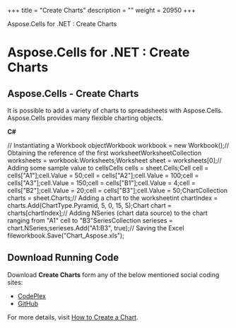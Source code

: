 +++
title = "Create Charts" 
description = "" 
weight = 20950 
+++

Aspose.Cells for .NET : Create Charts  

# Aspose.Cells for .NET : Create Charts


## Aspose.Cells - Create Charts

It is possible to add a variety of charts to spreadsheets with Aspose.Cells. Aspose.Cells provides many flexible charting objects.

**C#**

// Instantiating a Workbook objectWorkbook workbook = new Workbook();// Obtaining the reference of the first worksheetWorksheetCollection worksheets = workbook.Worksheets;Worksheet sheet = worksheets\[0\];// Adding some sample value to cellsCells cells = sheet.Cells;Cell cell = cells\["A1"\];cell.Value = 50;cell = cells\["A2"\];cell.Value = 100;cell = cells\["A3"\];cell.Value = 150;cell = cells\["B1"\];cell.Value = 4;cell = cells\["B2"\];cell.Value = 20;cell = cells\["B3"\];cell.Value = 50;ChartCollection charts = sheet.Charts;// Adding a chart to the worksheetint chartIndex = charts.Add(ChartType.Pyramid, 5, 0, 15, 5);Chart chart = charts\[chartIndex\];// Adding NSeries (chart data source) to the chart ranging from "A1" cell to "B3"SeriesCollection serieses = chart.NSeries;serieses.Add("A1:B3", true);// Saving the Excel fileworkbook.Save("Chart\_Aspose.xls");

## Download Running Code

Download **Create Charts** form any of the below mentioned social coding sites:

*   [CodePlex](https://asposenpoi.codeplex.com/downloads/get/1482209)
*   [GitHub](https://github.com/aspose-cells/Aspose.Cells-for-.NET/releases/download/AsposeCellsFeaturesMissinginNPOI_v1.0/Create.Charts.Aspose.Cells.zip)

For more details, visit [How to Create a Chart](http://www.aspose.com/docs/display/cellsnet/How+to+Create+a+Chart).

